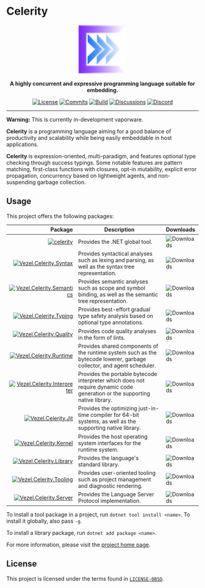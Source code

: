 # Celerity

<div align="center">
    <img src="celerity.svg"
         width="128" />
</div>

<p align="center">
    <strong>
        A highly concurrent and expressive programming language suitable for
        embedding.
    </strong>
</p>

<div align="center">

[![License](https://img.shields.io/github/license/vezel-dev/celerity?color=brown)](LICENSE-0BSD)
[![Commits](https://img.shields.io/github/commit-activity/m/vezel-dev/celerity/master?label=commits&color=slateblue)](https://github.com/vezel-dev/celerity/commits/master)
[![Build](https://img.shields.io/github/actions/workflow/status/vezel-dev/celerity/build.yml?branch=master)](https://github.com/vezel-dev/celerity/actions/workflows/build.yml)
[![Discussions](https://img.shields.io/github/discussions/vezel-dev/celerity?color=teal)](https://github.com/vezel-dev/celerity/discussions)
[![Discord](https://img.shields.io/discord/960716713136095232?color=peru&label=discord)](https://discord.gg/uD8maMVVFX)

</div>

---

**Warning:** This is currently in-development vaporware.

**Celerity** is a programming language aiming for a good balance of
productivity and scalability while being easily embeddable in host applications.

**Celerity** is expression-oriented, multi-paradigm, and features optional type
checking through success typings. Some notable features are pattern matching,
first-class functions with closures, opt-in mutability, explicit error
propagation, concurrency based on lightweight agents, and non-suspending garbage
collection.

## Usage

This project offers the following packages:

| Package | Description | Downloads |
| -: | - | :- |
| [![celerity][cli-img]][cli-pkg] | Provides the .NET global tool. | ![Downloads][cli-dls] |
| [![Vezel.Celerity.Syntax][syntax-img]][syntax-pkg] | Provides syntactical analyses such as lexing and parsing, as well as the syntax tree representation. | ![Downloads][syntax-dls] |
| [![Vezel.Celerity.Semantics][semantics-img]][semantics-pkg] | Provides semantic analyses such as scope and symbol binding, as well as the semantic tree representation. | ![Downloads][semantics-dls] |
| [![Vezel.Celerity.Typing][typing-img]][typing-pkg] | Provides best-effort gradual type safety analysis based on optional type annotations. | ![Downloads][typing-dls] |
| [![Vezel.Celerity.Quality][quality-img]][quality-pkg] | Provides code quality analyses in the form of lints. | ![Downloads][quality-dls] |
| [![Vezel.Celerity.Runtime][runtime-img]][runtime-pkg] | Provides shared components of the runtime system such as the bytecode lowerer, garbage collector, and agent scheduler. | ![Downloads][runtime-dls] |
| [![Vezel.Celerity.Interpreter][interpreter-img]][interpreter-pkg] | Provides the portable bytecode interpreter which does not require dynamic code generation or the supporting native library. | ![Downloads][interpreter-dls] |
| [![Vezel.Celerity.Jit][jit-img]][jit-pkg] | Provides the optimizing just-in-time compiler for 64-bit systems, as well as the supporting native library. | ![Downloads][jit-dls] |
| [![Vezel.Celerity.Kernel][kernel-img]][kernel-pkg] | Provides the host operating system interfaces for the runtime system. | ![Downloads][kernel-dls] |
| [![Vezel.Celerity.Library][library-img]][library-pkg] | Provides the language's standard library. | ![Downloads][library-dls] |
| [![Vezel.Celerity.Tooling][tooling-img]][tooling-pkg] | Provides user-oriented tooling such as project management and diagnostic rendering. | ![Downloads][tooling-dls] |
| [![Vezel.Celerity.Server][server-img]][server-pkg] | Provides the Language Server Protocol implementation. | ![Downloads][server-dls] |

[cli-pkg]: https://www.nuget.org/packages/celerity
[syntax-pkg]: https://www.nuget.org/packages/Vezel.Celerity.Syntax
[semantics-pkg]: https://www.nuget.org/packages/Vezel.Celerity.Semantics
[typing-pkg]: https://www.nuget.org/packages/Vezel.Celerity.Types
[quality-pkg]: https://www.nuget.org/packages/Vezel.Celerity.Quality
[runtime-pkg]: https://www.nuget.org/packages/Vezel.Celerity.Runtime
[interpreter-pkg]: https://www.nuget.org/packages/Vezel.Celerity.Interpreter
[jit-pkg]: https://www.nuget.org/packages/Vezel.Celerity.Jit
[kernel-pkg]: https://www.nuget.org/packages/Vezel.Celerity.Kernel
[library-pkg]: https://www.nuget.org/packages/Vezel.Celerity.Library
[tooling-pkg]: https://www.nuget.org/packages/Vezel.Celerity.Tooling
[server-pkg]: https://www.nuget.org/packages/Vezel.Celerity.Server

[cli-img]: https://img.shields.io/nuget/v/celerity?label=celerity
[syntax-img]: https://img.shields.io/nuget/v/Vezel.Celerity.Syntax?label=Vezel.Celerity.Syntax
[semantics-img]: https://img.shields.io/nuget/v/Vezel.Celerity.Semantics?label=Vezel.Celerity.Semantics
[typing-img]: https://img.shields.io/nuget/v/Vezel.Celerity.Types?label=Vezel.Celerity.Types
[quality-img]: https://img.shields.io/nuget/v/Vezel.Celerity.Quality?label=Vezel.Celerity.Quality
[runtime-img]: https://img.shields.io/nuget/v/Vezel.Celerity.Runtime?label=Vezel.Celerity.Runtime
[interpreter-img]: https://img.shields.io/nuget/v/Vezel.Celerity.Interpreter?label=Vezel.Celerity.Interpreter
[jit-img]: https://img.shields.io/nuget/v/Vezel.Celerity.Jit?label=Vezel.Celerity.Jit
[kernel-img]: https://img.shields.io/nuget/v/Vezel.Celerity.Kernel?label=Vezel.Celerity.Kernel
[library-img]: https://img.shields.io/nuget/v/Vezel.Celerity.Library?label=Vezel.Celerity.Library
[tooling-img]: https://img.shields.io/nuget/v/Vezel.Celerity.Tooling?label=Vezel.Celerity.Tooling
[server-img]: https://img.shields.io/nuget/v/Vezel.Celerity.Server?label=Vezel.Celerity.Server

[cli-dls]: https://img.shields.io/nuget/dt/celerity?label=
[syntax-dls]: https://img.shields.io/nuget/dt/Vezel.Celerity.Syntax?label=
[semantics-dls]: https://img.shields.io/nuget/dt/Vezel.Celerity.Semantics?label=
[typing-dls]: https://img.shields.io/nuget/dt/Vezel.Celerity.Types?label=
[quality-dls]: https://img.shields.io/nuget/dt/Vezel.Celerity.Quality?label=
[runtime-dls]: https://img.shields.io/nuget/dt/Vezel.Celerity.Runtime?label=
[interpreter-dls]: https://img.shields.io/nuget/dt/Vezel.Celerity.Interpreter?label=
[jit-dls]: https://img.shields.io/nuget/dt/Vezel.Celerity.Jit?label=
[kernel-dls]: https://img.shields.io/nuget/dt/Vezel.Celerity.Kernel?label=
[library-dls]: https://img.shields.io/nuget/dt/Vezel.Celerity.Library?label=
[tooling-dls]: https://img.shields.io/nuget/dt/Vezel.Celerity.Tooling?label=
[server-dls]: https://img.shields.io/nuget/dt/Vezel.Celerity.Server?label=

To install a tool package in a project, run `dotnet tool install <name>`. To
install it globally, also pass `-g`.

To install a library package, run `dotnet add package <name>`.

For more information, please visit the
[project home page](https://docs.vezel.dev/celerity).

## License

This project is licensed under the terms found in
[`LICENSE-0BSD`](LICENSE-0BSD).
